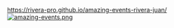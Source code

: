 https://rivera-pro.github.io/amazing-events-rivera-juan/
[![amazing-events.png](https://i.postimg.cc/CMfkbcYH/amazing-events.png)](https://postimg.cc/bdpZhHZs)
